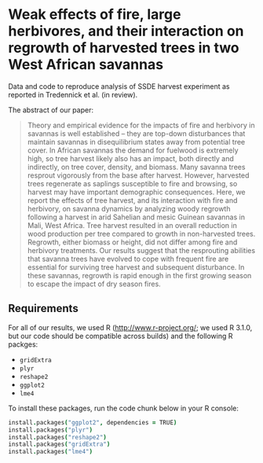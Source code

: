 Weak effects of fire, large herbivores, and their interaction on regrowth of harvested trees in two West African savannas
=================

Data and code to reproduce analysis of SSDE harvest experiment as reported in Tredennick et al. (in review).

The abstract of our paper:
>Theory and empirical evidence for the impacts of fire and herbivory in savannas is well established – they are top-down disturbances that maintain savannas in disequilibrium states away from potential tree cover. In African savannas the demand for fuelwood is extremely high, so tree harvest likely also has an impact, both directly and indirectly, on tree cover, density, and biomass. Many savanna trees resprout vigorously from the base after harvest. However, harvested trees regenerate as saplings susceptible to fire and browsing, so harvest may have important demographic consequences. Here, we report the effects of tree harvest, and its interaction with fire and herbivory, on savanna dynamics by analyzing woody regrowth following a harvest in arid Sahelian and mesic Guinean savannas in Mali, West Africa. Tree harvest resulted in an overall reduction in wood production per tree compared to growth in non-harvested trees. Regrowth, either biomass or height, did not differ among fire and herbivory treatments. Our results suggest that the resprouting abilities that savanna trees have evolved to cope with frequent fire are essential for surviving tree harvest and subsequent disturbance. In these savannas, regrowth is rapid enough in the first growing season to escape the impact of dry season fires.

Requirements
------------------------
For all of our results, we used R (http://www.r-project.org/; we used R 3.1.0, but our code should be compatible across builds) and the following R packges:

* ``gridExtra``
* ``plyr``
* ``reshape2``
* ``ggplot2``
* ``lme4``

To install these packages, run the code chunk below in your R console:

```coffee
install.packages("ggplot2", dependencies = TRUE)
install.packages("plyr")
install.packages("reshape2")
install.packages("gridExtra")
install.packages("lme4")
```
